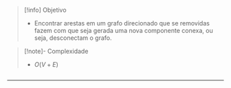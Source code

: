 > [!info] Objetivo
> - Encontrar arestas em um grafo direcionado que se removidas fazem com que seja gerada uma nova componente conexa, ou seja, desconectam o grafo.

> [!note]- Complexidade
> - $O(V + E)$

```cpp
```

---